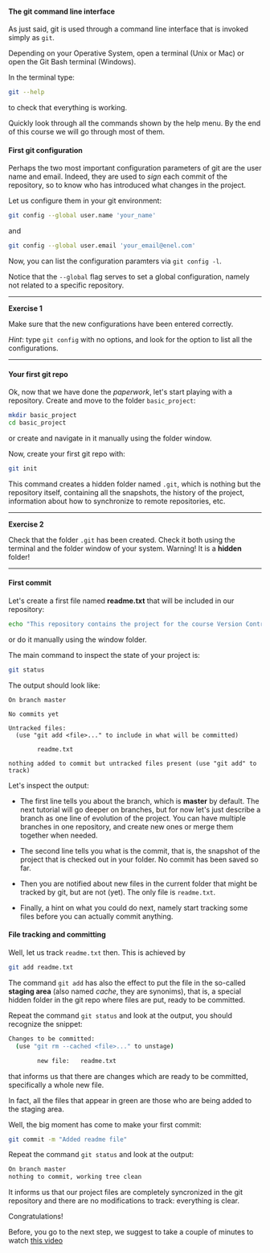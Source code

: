 #### The git command line interface

As just said, git is used through a command line interface that is invoked simply as ``git``.

Depending on your Operative System, open a terminal (Unix or Mac) or open the Git Bash terminal (Windows).

In the terminal type:

```bash
git --help
```

to check that everything is working.

Quickly look through all the commands shown by the help menu. By the end of this course we will go through most of them. 

#### First git configuration

Perhaps the two most important configuration parameters of git are the user name and email. Indeed, they are used to _sign_
each commit of the repository, so to know who has introduced what changes in the project.

Let us configure them in your git environment:

```bash
git config --global user.name 'your_name'
```

and

```bash
git config --global user.email 'your_email@enel.com'
```

Now, you can list the configuration paramters via ``git config -l``.

Notice that the ``--global`` flag serves to set a global configuration, namely not related to a specific repository.

---
__Exercise 1__


Make sure that the new configurations have been entered correctly. 

_Hint_: type ``git config`` with no options, and look for the option to list all the configurations. 

---

#### Your first git repo

Ok, now that we have done the _paperwork_, let's start playing with a repository. 
Create and move to the folder ``basic_project``:

```bash
mkdir basic_project
cd basic_project
```

or create and navigate in it manually using the folder window.

Now, create your first git repo with:

```bash
git init
```

This command creates a hidden folder named ``.git``, which is nothing but the repository itself, containing all the snapshots,
the history of the project, information about how to synchronize to remote repositories, etc.

---
__Exercise 2__


Check that the folder ``.git`` has been created. Check it both using the terminal and the folder window of your system. Warning! It is a **hidden** folder!

---
 

#### First commit
 
Let's create a first file named **readme.txt** that will be included in our repository:
  
```bash
echo "This repository contains the project for the course Version Control System" > readme.txt
```

or do it manually using the window folder.

The main command to inspect the state of your project is:

```bash
git status
```

The output should look like:

```
On branch master

No commits yet

Untracked files:
  (use "git add <file>..." to include in what will be committed)

        readme.txt

nothing added to commit but untracked files present (use "git add" to track)
```

Let's inspect the output:

- The first line tells you about the branch, which is __master__ by default.
 The next tutorial will go deeper on branches, but for now let's just describe a branch as one line of evolution of the project.
 You can have multiple branches in one repository, and create new ones or merge them together when needed.

- The second line tells you what is the commit, that is, the snapshot of the project that is checked out in your folder.
No commit has been saved so far.

- Then you are notified about new files in the current folder that might be tracked by git, but are not (yet).
 The only file is ``readme.txt``.
 
- Finally, a hint on what you could do next, namely start tracking some files before you can actually commit anything. 


#### File tracking and committing  

Well, let us track ``readme.txt`` then. This is achieved by

```bash
git add readme.txt
```

The command ``git add`` has also the effect to put the file in the so-called __staging area__ (also named *cache*, they are synonims), that is,
 a special hidden folder in the git repo where files are put, ready to be committed. 

Repeat the command ``git status`` and look at the output, you should recognize the snippet:

```bash
Changes to be committed:
  (use "git rm --cached <file>..." to unstage)

        new file:   readme.txt
```

that informs us that there are changes which are ready to be committed, specifically a whole new file.

In fact, all the files that appear in green are those who are being added to the staging area.

Well, the big moment has come to make your first commit:

```bash
git commit -m "Added readme file"
```

Repeat the command ``git status`` and look at the output:

```bash
On branch master
nothing to commit, working tree clean
```

It informs us that our project files are completely syncronized in the git repository and there are no modifications to track: everything is clear.

Congratulations! 

Before, you go to the next step, we suggest to take a couple of minutes to watch [this video](https://www.youtube.com/watch?v=t6GMcIoCD9Q)


